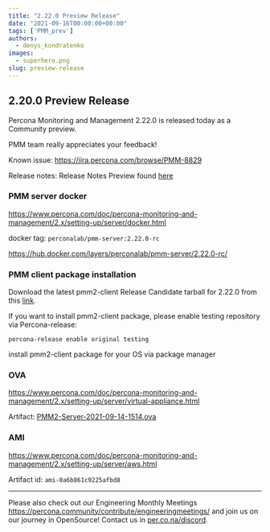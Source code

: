 ```yaml
---
title: "2.22.0 Preview Release"
date: "2021-09-16T00:00:00+00:00"
tags: ['PMM_prev']
authors:
  - denys_kondratenko
images:
  - superhero.png
slug: preview-release
---
```



## 2.20.0 Preview Release

Percona Monitoring and Management 2.22.0 is released today as a Community preview.

PMM team really appreciates your feedback!

Known issue:
https://jira.percona.com/browse/PMM-8829

Release notes:
Release Notes Preview found [here](https://deploy-preview-588--pmm-doc.netlify.app/release-notes/2.22.0.html)


### PMM server docker

https://www.percona.com/doc/percona-monitoring-and-management/2.x/setting-up/server/docker.html

docker tag: `perconalab/pmm-server:2.22.0-rc`

https://hub.docker.com/layers/perconalab/pmm-server/2.22.0-rc/

### PMM client package installation

Download the latest pmm2-client Release Candidate tarball for 2.22.0 from this [link](https://s3.us-east-2.amazonaws.com/pmm-build-cache/PR-BUILDS/pmm2-client/pmm2-client-PR-2003-7917413.tar.gz).


If you want to install pmm2-client package, please enable testing repository via Percona-release: 
```
percona-release enable original testing
```

install pmm2-client package for your OS via package manager

### OVA 

https://www.percona.com/doc/percona-monitoring-and-management/2.x/setting-up/server/virtual-appliance.html

Artifact: [PMM2-Server-2021-09-14-1514.ova](http://percona-vm.s3-website-us-east-1.amazonaws.com/PMM2-Server-2021-09-14-1514.ova)

### AMI 

https://www.percona.com/doc/percona-monitoring-and-management/2.x/setting-up/server/aws.html

Artifact id: `ami-0a6b861c9225afbd8`

---

Please also check out our Engineering Monthly Meetings https://percona.community/contribute/engineeringmeetings/ and join us on our journey in OpenSource! Contact us in [per.co.na/discord](https://per.co.na/discord).
